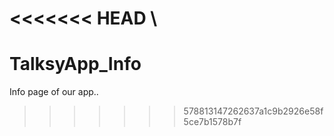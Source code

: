 <<<<<<< HEAD
\
=======
# TalksyApp_Info
Info page of our app..
>>>>>>> 578813147262637a1c9b2926e58f5ce7b1578b7f
